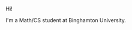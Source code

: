 Hi!

I'm a Math/CS student at Binghamton University.

<!---
mtj8/mtj8 is a ✨ special ✨ repository because its `README.md` (this file) appears on your GitHub profile.
You can click the Preview link to take a look at your changes.
--->
